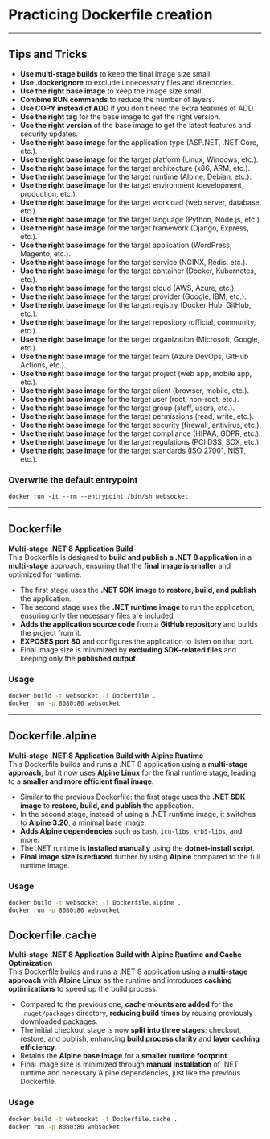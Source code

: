 # Practicing Dockerfile creation

---

## Tips and Tricks

- **Use multi-stage builds** to keep the final image size small.
- **Use .dockerignore** to exclude unnecessary files and directories.
- **Use the right base image** to keep the image size small.
- **Combine RUN commands** to reduce the number of layers.
- **Use COPY instead of ADD** if you don't need the extra features of ADD.
- **Use the right tag** for the base image to get the right version.
- **Use the right version** of the base image to get the latest features and security updates.
- **Use the right base image** for the application type (ASP.NET, .NET Core, etc.).
- **Use the right base image** for the target platform (Linux, Windows, etc.).
- **Use the right base image** for the target architecture (x86, ARM, etc.).
- **Use the right base image** for the target runtime (Alpine, Debian, etc.).
- **Use the right base image** for the target environment (development, production, etc.).
- **Use the right base image** for the target workload (web server, database, etc.).
- **Use the right base image** for the target language (Python, Node.js, etc.).
- **Use the right base image** for the target framework (Django, Express, etc.).
- **Use the right base image** for the target application (WordPress, Magento, etc.).
- **Use the right base image** for the target service (NGINX, Redis, etc.).
- **Use the right base image** for the target container (Docker, Kubernetes, etc.).
- **Use the right base image** for the target cloud (AWS, Azure, etc.).
- **Use the right base image** for the target provider (Google, IBM, etc.).
- **Use the right base image** for the target registry (Docker Hub, GitHub, etc.).
- **Use the right base image** for the target repository (official, community, etc.).
- **Use the right base image** for the target organization (Microsoft, Google, etc.).
- **Use the right base image** for the target team (Azure DevOps, GitHub Actions, etc.).
- **Use the right base image** for the target project (web app, mobile app, etc.).
- **Use the right base image** for the target client (browser, mobile, etc.).
- **Use the right base image** for the target user (root, non-root, etc.).
- **Use the right base image** for the target group (staff, users, etc.).
- **Use the right base image** for the target permissions (read, write, etc.).
- **Use the right base image** for the target security (firewall, antivirus, etc.).
- **Use the right base image** for the target compliance (HIPAA, GDPR, etc.).
- **Use the right base image** for the target regulations (PCI DSS, SOX, etc.).
- **Use the right base image** for the target standards (ISO 27001, NIST, etc.).

### Overwrite the default entrypoint

```dockerfile
docker run -it --rm --entrypoint /bin/sh websocket
```

---

## Dockerfile

**Multi-stage .NET 8 Application Build**  
This Dockerfile is designed to **build and publish a .NET 8 application** in a **multi-stage** approach, ensuring that the **final image is smaller** and optimized for runtime.

- The first stage uses the **.NET SDK image** to **restore, build, and publish** the application.
- The second stage uses the **.NET runtime image** to run the application, ensuring only the necessary files are included.
- **Adds the application source code** from a **GitHub repository** and builds the project from it.
- **EXPOSES port 80** and configures the application to listen on that port.
- Final image size is minimized by **excluding SDK-related files** and keeping only the **published output**.

### Usage

```bash
docker build -t websocket -f Dockerfile .
docker run -p 8080:80 websocket
```

---

## Dockerfile.alpine

**Multi-stage .NET 8 Application Build with Alpine Runtime**  
This Dockerfile builds and runs a .NET 8 application using a **multi-stage approach**, but it now uses **Alpine Linux** for the final runtime stage, leading to a **smaller and more efficient final image**.

- Similar to the previous Dockerfile: the first stage uses the **.NET SDK image** to **restore, build, and publish** the application.
- In the second stage, instead of using a .NET runtime image, it switches to **Alpine 3.20**, a minimal base image.
- **Adds Alpine dependencies** such as `bash`, `icu-libs`, `krb5-libs`, and more.
- The .NET runtime is **installed manually** using the **dotnet-install script**.
- **Final image size is reduced** further by using **Alpine** compared to the full runtime image.

### Usage

```bash
docker build -t websocket -f Dockerfile.alpine .
docker run -p 8080:80 websocket
```

## Dockerfile.cache

**Multi-stage .NET 8 Application Build with Alpine Runtime and Cache Optimization**  
This Dockerfile builds and runs a .NET 8 application using a **multi-stage approach** with **Alpine Linux** as the runtime and introduces **caching optimizations** to speed up the build process.

- Compared to the previous one, **cache mounts are added** for the `.nuget/packages` directory, **reducing build times** by reusing previously downloaded packages.
- The initial checkout stage is now **split into three stages**: checkout, restore, and publish, enhancing **build process clarity** and **layer caching efficiency**.
- Retains the **Alpine base image** for a **smaller runtime footprint**.
- Final image size is minimized through **manual installation** of .NET runtime and necessary Alpine dependencies, just like the previous Dockerfile.

### Usage

```bash
docker build -t websocket -f Dockerfile.cache .
docker run -p 8080:80 websocket
```